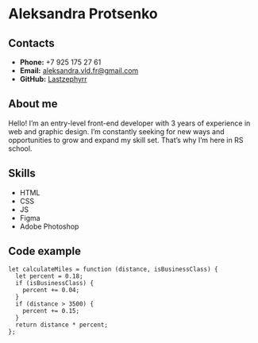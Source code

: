 # Aleksandra Protsenko


## Contacts

* **Phone:** +7 925 175 27 61
* **Email:** aleksandra.vld.fr@gmail.com
* **GitHub:** [Lastzephyrr](https://github.com/Lastzephyrr)


## About me

Hello! I’m an entry-level front-end developer with 3 years of experience in web and graphic design. I’m constantly seeking for new ways and opportunities to grow and expand my skill set. That’s why I’m here in RS school.


## Skills

* HTML
* CSS
* JS
* Figma
* Adobe Photoshop


## Code example

```
let calculateMiles = function (distance, isBusinessClass) {
  let percent = 0.18;
  if (isBusinessClass) {
    percent += 0.04;
  }
  if (distance > 3500) {
    percent += 0.15;
  }
  return distance * percent;
};
``` 